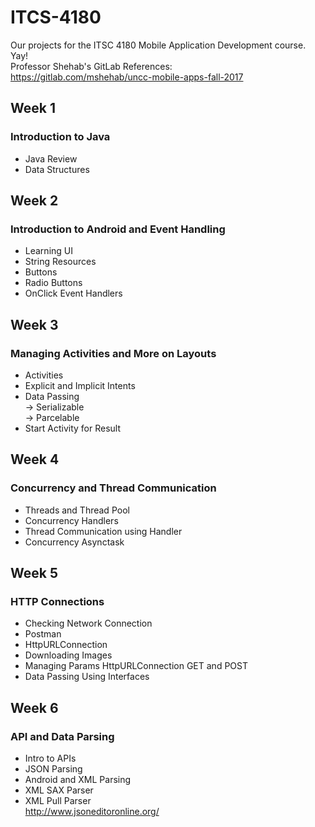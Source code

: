 # ITCS-4180
Our projects for the ITSC 4180 Mobile Application Development course. Yay!  
Professor Shehab's GitLab References:  
https://gitlab.com/mshehab/uncc-mobile-apps-fall-2017

## Week 1  
### Introduction to Java
* Java Review  
* Data Structures

## Week 2  
### Introduction to Android and Event Handling
* Learning UI  
* String Resources  
* Buttons  
* Radio Buttons  
* OnClick Event Handlers  

## Week 3  
### Managing Activities and More on Layouts
* Activities  
* Explicit and Implicit Intents  
* Data Passing  
   -> Serializable  
   -> Parcelable  
* Start Activity for Result

## Week 4  
### Concurrency and Thread Communication  
* Threads and Thread Pool  
* Concurrency Handlers  
* Thread Communication using Handler  
* Concurrency Asynctask  

## Week 5  
### HTTP Connections  
* Checking Network Connection  
* Postman  
* HttpURLConnection  
* Downloading Images  
* Managing Params HttpURLConnection GET and POST  
* Data Passing Using Interfaces
  
## Week 6  
### API and Data Parsing  
* Intro to APIs  
* JSON Parsing  
* Android and XML Parsing  
* XML SAX Parser  
* XML Pull Parser  
http://www.jsoneditoronline.org/  
